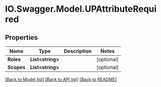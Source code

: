 # IO.Swagger.Model.UPAttributeRequired
## Properties

Name | Type | Description | Notes
------------ | ------------- | ------------- | -------------
**Roles** | **List&lt;string&gt;** |  | [optional] 
**Scopes** | **List&lt;string&gt;** |  | [optional] 

[[Back to Model list]](../README.md#documentation-for-models) [[Back to API list]](../README.md#documentation-for-api-endpoints) [[Back to README]](../README.md)

